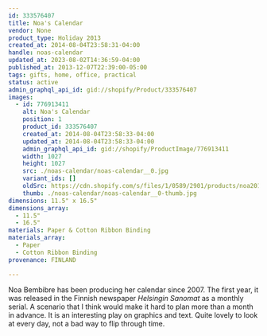 ```yaml
---
id: 333576407
title: Noa's Calendar
vendor: None
product_type: Holiday 2013
created_at: 2014-08-04T23:58:31-04:00
handle: noas-calendar
updated_at: 2023-08-02T14:36:59-04:00
published_at: 2013-12-07T22:39:00-05:00
tags: gifts, home, office, practical
status: active
admin_graphql_api_id: gid://shopify/Product/333576407
images:
  - id: 776913411
    alt: Noa's Calendar
    position: 1
    product_id: 333576407
    created_at: 2014-08-04T23:58:33-04:00
    updated_at: 2014-08-04T23:58:33-04:00
    admin_graphql_api_id: gid://shopify/ProductImage/776913411
    width: 1027
    height: 1027
    src: ./noas-calendar/noas-calendar__0.jpg
    variant_ids: []
    oldSrc: https://cdn.shopify.com/s/files/1/0589/2901/products/noa2014.jpeg?v=1407211113
    thumb: ./noas-calendar/noas-calendar__0-thumb.jpg
dimensions: 11.5" x 16.5"
dimensions_array:
  - 11.5"
  - 16.5"
materials: Paper & Cotton Ribbon Binding
materials_array:
  - Paper
  - Cotton Ribbon Binding
provenance: FINLAND

---
```


Noa Bembibre has been producing her calendar since 2007. The first year, it was released in the Finnish newspaper _Helsingin Sanomat_ as a monthly serial. A scenario that I think would make it hard to plan more than a month in advance. It is an interesting play on graphics and text. Quite lovely to look at every day, not a bad way to flip through time.